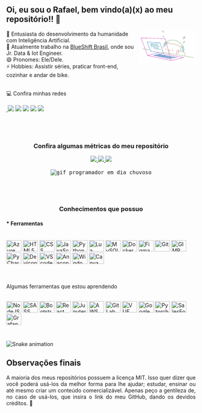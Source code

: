 <!-- Inicio Cabeçalho -->

<!-- Quem sou eu -->
## Oi, eu sou o Rafael, bem vindo(a)(x) ao meu repositório!! 🖖

<!-- Gif pequeno com fundo transparente e formas de alinhamento -->
<img align="right" width="30%" alt="cover" loading="lazy" src="assets/cat.gif" title="Rafael Costa">

<!-- Descrição pessoal -->
🤖 Entusiasta do desenvolvimento da humanidade com Inteligência Artificial. <br>
💼 Atualmente trabalho na [BlueShift Brasil](https://blueshift.com.br/), onde sou Jr. Data & Iot Engineer. <br>
😄 Pronomes: Ele/Dele. <br>
⚡ Hobbies: Assistir séries, praticar front-end, cozinhar e andar de bike. <br>
<!-- Fim do cabeçalho -->

<!-- Meus contatos -->
<br>
💻 Confira minhas redes 
<div>
<br>
<!-- Com markdown não da para abrir em outra página, então a marcação _blak não funciona -->
<a href="https://www.linkedin.com/in/rafaelbhcosta/" alt="Linkedin"> <img src="https://img.shields.io/badge/-Linkedin-1A1C26?style=for-the-badge&logo=Linkedin&logoColor=3BBFA7&link=https://www.linkedin.com/in/rafaelbhcosta/"/></a>
<a href="https://www.instagram.com/task.dev/" alt="Instagram"><img src="https://img.shields.io/badge/-Instagram-1A1C26?style=for-the-badge&logo=Instagram&logoColor=3BBFA7&link=https://www.instagram.com/task.dev/"/></a>
<a href="https://discord.gg/rv6gCMt2UN" alt="Discord"><img src="https://img.shields.io/badge/-Discord-1A1C26?style=for-the-badge&logo=Discord&logoColor=3BBFA7&link=https://discord.gg/rv6gCMt2UN"/></a> 
<a href="https://www.youtube.com/channel/UCOraid8V8VIachUMWXbHQyQ" alt="Youtube"><img src="https://img.shields.io/badge/-Youtube-1A1C26?style=for-the-badge&logo=Youtube&logoColor=3BBFA7&link=https://www.youtube.com/channel/UCOraid8V8VIachUMWXbHQyQ"/></a> 
<!-- O email vai abrir o sistema de email do computador e não uma aba no navegador -->
<a href="mailto:bhcosta.rafael@gmail.com" alt="Gmail"><img src="https://img.shields.io/badge/Gmail-1A1C26?style=for-the-badge&logo=Gmail&logoColor=3BBFA7"/></a>
</div>

#

<!-- Sistemas de métricas podem ser consultadas nos meus repositórios com estrela para mais estilos -->
<div align="center">
<br>

<!-- Tomar cuidado com as cores, pode várias algumas entre os quadrados, mesmo com o mesmo tema -->
### Confira algumas métricas do meu repositório
  <a href="https://github.com/rafaelbhcosta">
  <img height="150em" src="https://github-readme-stats.vercel.app/api?username=rafaelbhcosta&show_icons=true&theme=prussian&include_all_commits=true&count_private=true"/>
  <img height="150em" src="https://github-readme-stats.vercel.app/api/top-langs/?username=rafaelbhcosta&layout=compact&langs_count=7&theme=prussian"/>
  <img height="150em" src="https://github-readme-streak-stats.herokuapp.com/?user=rafaelbhcosta&theme=prussian&hide_border=true" />
  </a>
</div>
<br>

<!-- A tag kbd cria uma moldura em volta da imagem -->
<kbd>
  <!-- Uso de gif apenas para tirar um pouco da seriedade do perfil e ficar mais descontraido -->
  <div align="center">
  <img src="https://i.pinimg.com/originals/b5/fd/3f/b5fd3fbe984103e08b9482471484394b.gif" alt="gif programador em dia chuvoso">
  </div>
</kbd>

#

<!-- Para os conhecimentos optei pelos logos para ficar menos cansativo -->
<br>

<div align="center">

### Conhecimentos que possuo
</div>

#### * Ferramentas 
<!-- Nem todo mundo conhece todos os logos, então criei um sistema com title, onde ao passar o mouse por cima o nome aparece -->
<div style="display: inline_block"><br>
    <img height="30" width="40" title="Azure Services" src="https://cdn.jsdelivr.net/gh/devicons/devicon/icons/azure/azure-original.svg" />
    <img height="30" width="40" title="HTML5" src="https://cdn.jsdelivr.net/gh/devicons/devicon/icons/html5/html5-original.svg" />
    <img height="30" width="40" title="CSS" src="https://cdn.jsdelivr.net/gh/devicons/devicon/icons/css3/css3-original.svg" />
    <img height="30" width="40" title="JavaScript" src="https://cdn.jsdelivr.net/gh/devicons/devicon/icons/javascript/javascript-original.svg" />
    <img height="30" width="40" title="Python" src="https://cdn.jsdelivr.net/gh/devicons/devicon/icons/python/python-original.svg" />
    <img height="30" width="40" title="Lua" src="https://cdn.jsdelivr.net/gh/devicons/devicon/icons/lua/lua-original-wordmark.svg" />
    <img height="30" width="40" title="MySQL" src="https://cdn.jsdelivr.net/gh/devicons/devicon/icons/mysql/mysql-original.svg" />
    <img height="30" width="40" title="Docker" src="https://cdn.jsdelivr.net/gh/devicons/devicon/icons/docker/docker-plain.svg" />
    <img height="30" width="40" title="Figma" src="https://cdn.jsdelivr.net/gh/devicons/devicon/icons/figma/figma-original.svg" />
    <img height="30" width="40" title="Git" src="https://cdn.jsdelivr.net/gh/devicons/devicon/icons/git/git-original.svg" />
    <img height="30" width="40" title="GIMP" src="https://cdn.jsdelivr.net/gh/devicons/devicon/icons/gimp/gimp-original.svg" />
    <img height="30" width="40" title="PyCharm" src="https://cdn.jsdelivr.net/gh/devicons/devicon/icons/pycharm/pycharm-original.svg" />
    <img height="30" width="40" title="Devicon" src="https://cdn.jsdelivr.net/gh/devicons/devicon/icons/devicon/devicon-original.svg" />
    <img height="30" width="40" title="VScode" src="https://cdn.jsdelivr.net/gh/devicons/devicon/icons/vscode/vscode-original.svg" />
    <img height="30" width="40" title="Anaconda" src="https://cdn.jsdelivr.net/gh/devicons/devicon/icons/anaconda/anaconda-original.svg" />
    <img height="30" width="40" title="Windowns Power Shell" src="https://cdn.jsdelivr.net/gh/devicons/devicon/icons/windows8/windows8-original.svg" />
    <img height="30" width="40" title="Canva" src="https://cdn.jsdelivr.net/gh/devicons/devicon/icons/canva/canva-original.svg" />
    

</div>
<br>
<br>

<!-- Decidi por o conteúdo em aprendizado a parte, apenas para fins esteticos  -->
Algumas ferramentas que estou aprendendo
<div style="display: inline_block"><br>
    <img height="30" width="40" title="NodeJS" src="https://cdn.jsdelivr.net/gh/devicons/devicon/icons/nodejs/nodejs-original.svg" />
    <img height="30" width="40" title="SASS" src="https://cdn.jsdelivr.net/gh/devicons/devicon/icons/sass/sass-original.svg" />
    <img height="30" width="40" title="Bootstrap" src="https://cdn.jsdelivr.net/gh/devicons/devicon/icons/bootstrap/bootstrap-original.svg" />
    <img height="30" width="40" title="React" src="https://cdn.jsdelivr.net/gh/devicons/devicon/icons/react/react-original.svg" />
    <img height="30" width="40" title="Jupyter" src="https://cdn.jsdelivr.net/gh/devicons/devicon/icons/jupyter/jupyter-original.svg" />
    <img height="30" width="40" title="AWS Services" src="https://cdn.jsdelivr.net/gh/devicons/devicon/icons/amazonwebservices/amazonwebservices-original.svg" />
    <img height="30" width="40" title="GitLab" src="https://cdn.jsdelivr.net/gh/devicons/devicon/icons/gitlab/gitlab-original.svg" />
    <img height="30" width="40" title="VUE" src="https://cdn.jsdelivr.net/gh/devicons/devicon/icons/vuejs/vuejs-original.svg" />
    <img height="30" width="40" title="GoogleCloud" src="https://cdn.jsdelivr.net/gh/devicons/devicon/icons/googlecloud/googlecloud-original.svg" />
    <img height="30" width="40" title="Pytorch" src="https://cdn.jsdelivr.net/gh/devicons/devicon/icons/pytorch/pytorch-original.svg" />
    <img height="30" width="40" title="SalesForce" src="https://cdn.jsdelivr.net/gh/devicons/devicon/icons/salesforce/salesforce-original.svg" />
    <img height="30" width="40" title="Grafana" src="https://cdn.jsdelivr.net/gh/devicons/devicon/icons/grafana/grafana-original.svg" />

</div>

#

<!-- Clássica cobrinha do github para deixar o perfil mais descontraido -->
<div>

  ![Snake animation](https://github.com/rafaelbhcosta/rafaelbhcosta/blob/output/github-contribution-grid-snake.svg)
</div>

<!-- Observação final para que fique claro o como gostaia que fosse o uso dos meus repositórios -->
## Observações finais
<div align="justify">
A maioria dos meus repositórios possuem a licença MIT. Isso quer dizer que você  poderá usá-los da melhor forma para lhe ajudar; estudar, ensinar ou até mesmo criar um conteúdo comercializável. Apenas peço a gentileza de, no caso de usá-los, que insira o link do meu GitHub, dando os devidos créditos. 🙂
</div>

<!-- Sim meu readme ficou GIGANTEEEEE, mas acho que o readme tem que falar o máximo de você, optei por algo mais extenso mas que ficasse bonito -->

<!-- Como eu me conheço semana que vem posso mudar todo meu readme e deixar bem pequeno, mas no momento é esse mesmo kkkk -->